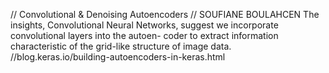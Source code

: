 // Convolutional & Denoising Autoencoders
// SOUFIANE BOULAHCEN
The insights, Convolutional Neural Networks, suggest we incorporate convolutional layers into the autoen-
coder to extract information characteristic of the grid-like structure of image data.
//blog.keras.io/building-autoencoders-in-keras.html
